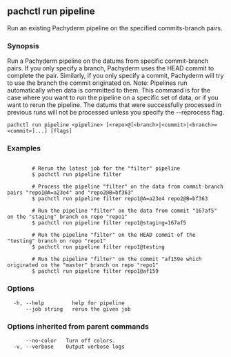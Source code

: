 ## pachctl run pipeline

Run an existing Pachyderm pipeline on the specified commits-branch pairs.

### Synopsis

Run a Pachyderm pipeline on the datums from specific commit-branch pairs. If you only specify a branch, Pachyderm uses the HEAD commit to complete the pair. Similarly, if you only specify a commit, Pachyderm will try to use the branch the commit originated on. Note: Pipelines run automatically when data is committed to them. This command is for the case where you want to run the pipeline on a specific set of data, or if you want to rerun the pipeline. The datums that were successfully processed in previous runs will not be processed unless you specify the --reprocess flag.

```
pachctl run pipeline <pipeline> [<repo>@[<branch>|<commit>|<branch>=<commit>]...] [flags]
```

### Examples

```

		# Rerun the latest job for the "filter" pipeline
		$ pachctl run pipeline filter

		# Process the pipeline "filter" on the data from commit-branch pairs "repo1@A=a23e4" and "repo2@B=bf363"
		$ pachctl run pipeline filter repo1@A=a23e4 repo2@B=bf363

		# Run the pipeline "filter" on the data from commit "167af5" on the "staging" branch on repo "repo1"
		$ pachctl run pipeline filter repo1@staging=167af5
		
		# Run the pipeline "filter" on the HEAD commit of the "testing" branch on repo "repo1"
		$ pachctl run pipeline filter repo1@testing

		# Run the pipeline "filter" on the commit "af159e which originated on the "master" branch on repo "repo1"
		$ pachctl run pipeline filter repo1@af159
```

### Options

```
  -h, --help         help for pipeline
      --job string   rerun the given job
```

### Options inherited from parent commands

```
      --no-color   Turn off colors.
  -v, --verbose    Output verbose logs
```

